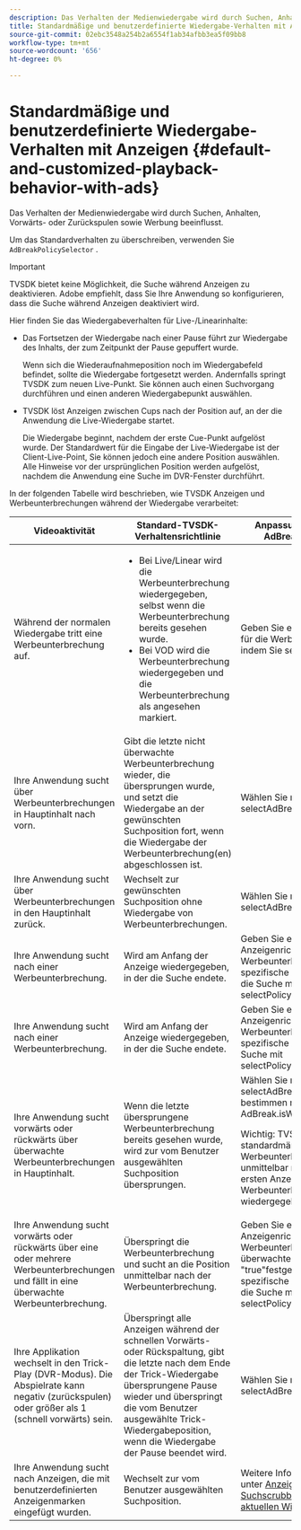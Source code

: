 ```yaml
---
description: Das Verhalten der Medienwiedergabe wird durch Suchen, Anhalten, Vorwärts- oder Zurückspulen sowie Werbung beeinflusst.
title: Standardmäßige und benutzerdefinierte Wiedergabe-Verhalten mit Anzeigen
source-git-commit: 02ebc3548a254b2a6554f1ab34afbb3ea5f09bb8
workflow-type: tm+mt
source-wordcount: '656'
ht-degree: 0%

---
```


# Standardmäßige und benutzerdefinierte Wiedergabe-Verhalten mit Anzeigen {#default-and-customized-playback-behavior-with-ads}

Das Verhalten der Medienwiedergabe wird durch Suchen, Anhalten, Vorwärts- oder Zurückspulen sowie Werbung beeinflusst.

Um das Standardverhalten zu überschreiben, verwenden Sie `AdBreakPolicySelector` .

>[!IMPORTANT]
>
>TVSDK bietet keine Möglichkeit, die Suche während Anzeigen zu deaktivieren. Adobe empfiehlt, dass Sie Ihre Anwendung so konfigurieren, dass die Suche während Anzeigen deaktiviert wird.

Hier finden Sie das Wiedergabeverhalten für Live-/Linearinhalte:

* Das Fortsetzen der Wiedergabe nach einer Pause führt zur Wiedergabe des Inhalts, der zum Zeitpunkt der Pause gepuffert wurde.

  Wenn sich die Wiederaufnahmeposition noch im Wiedergabefeld befindet, sollte die Wiedergabe fortgesetzt werden. Andernfalls springt TVSDK zum neuen Live-Punkt. Sie können auch einen Suchvorgang durchführen und einen anderen Wiedergabepunkt auswählen.
* TVSDK löst Anzeigen zwischen Cups nach der Position auf, an der die Anwendung die Live-Wiedergabe startet.

  Die Wiedergabe beginnt, nachdem der erste Cue-Punkt aufgelöst wurde. Der Standardwert für die Eingabe der Live-Wiedergabe ist der Client-Live-Point, Sie können jedoch eine andere Position auswählen. Alle Hinweise vor der ursprünglichen Position werden aufgelöst, nachdem die Anwendung eine Suche im DVR-Fenster durchführt.

In der folgenden Tabelle wird beschrieben, wie TVSDK Anzeigen und Werbeunterbrechungen während der Wiedergabe verarbeitet:

<table id="table_466538B1C2A646B89EB4F9AA111203BE"> 
 <thead> 
  <tr> 
   <th colname="col1" class="entry"> <b>Videoaktivität</b> </th> 
   <th colname="col2" class="entry"> <b>Standard-TVSDK-Verhaltensrichtlinie</b> </th> 
   <th colname="col3" class="entry"><b>Anpassung verfügbar über <span class="codeph"> AdBreakPolicySelector</b></span> </th> 
  </tr>
 </thead>
 <tbody> 
  <tr> 
   <td colname="col1"> Während der normalen Wiedergabe tritt eine Werbeunterbrechung auf. </td> 
   <td colname="col2"> 
    <ul id="ul_10D2638676EA4ADDA718E61BD4FDC1D2"> 
     <li id="li_D5CC30F063934C738971E2E8AF00C137"> Bei Live/Linear wird die Werbeunterbrechung wiedergegeben, selbst wenn die Werbeunterbrechung bereits gesehen wurde. </li> 
     <li id="li_D962C0938DA74186AE99D117E5A74E38">Bei VOD wird die Werbeunterbrechung wiedergegeben und die Werbeunterbrechung als angesehen markiert. </li> 
    </ul> </td> 
   <td colname="col3">Geben Sie eine andere Richtlinie für die Werbeunterbrechung an, indem Sie <span class="codeph"> selectPolicyForAdBreak</span>. </td> 
  </tr> 
  <tr> 
   <td colname="col1"> Ihre Anwendung sucht über Werbeunterbrechungen in Hauptinhalt nach vorn. </td> 
   <td colname="col2"> Gibt die letzte nicht überwachte Werbeunterbrechung wieder, die übersprungen wurde, und setzt die Wiedergabe an der gewünschten Suchposition fort, wenn die Wiedergabe der Werbeunterbrechung(en) abgeschlossen ist. </td> 
   <td colname="col3">Wählen Sie mithilfe von <span class="codeph"> selectAdBreaksToPlay</span>. </td> 
  </tr> 
  <tr> 
   <td colname="col1"> Ihre Anwendung sucht über Werbeunterbrechungen in den Hauptinhalt zurück. </td> 
   <td colname="col2"> Wechselt zur gewünschten Suchposition ohne Wiedergabe von Werbeunterbrechungen. </td> 
   <td colname="col3">Wählen Sie mithilfe von <span class="codeph"> selectAdBreaksToPlay</span>.                      </td> 
  </tr> 
  <tr> 
   <td colname="col1"> Ihre Anwendung sucht nach einer Werbeunterbrechung. </td> 
   <td colname="col2"> Wird am Anfang der Anzeige wiedergegeben, in der die Suche endete. </td> 
   <td colname="col3">Geben Sie eine andere Anzeigenrichtlinie für die Werbeunterbrechung und für die spezifische Anzeige an, bei der die Suche mit <span class="codeph"> selectPolicyForSeekIntoAd</span>. </td> 
  </tr> 
  <tr> 
   <td colname="col1"> Ihre Anwendung sucht nach einer Werbeunterbrechung. </td> 
   <td colname="col2"> Wird am Anfang der Anzeige wiedergegeben, in der die Suche endete. </td> 
   <td colname="col3">Geben Sie eine andere Anzeigenrichtlinie für die Werbeunterbrechung und für die spezifische Anzeige an, in der die Suche mit <span class="codeph"> selectPolicyForSeekIntoAd</span>. </td> 
  </tr> 
  <tr> 
   <td colname="col1"> Ihre Anwendung sucht vorwärts oder rückwärts über überwachte Werbeunterbrechungen in Hauptinhalt. </td> 
   <td colname="col2"> Wenn die letzte übersprungene Werbeunterbrechung bereits gesehen wurde, wird zur vom Benutzer ausgewählten Suchposition übersprungen. </td> 
   <td colname="col3">Wählen Sie mithilfe von <span class="codeph"> selectAdBreaksToPlay</span> und bestimmen mithilfe von <span class="codeph"> AdBreak.isWatched</span> . <p>Wichtig: TVSDK markiert standardmäßig eine Werbeunterbrechung, wie sie unmittelbar nach Eingabe der ersten Anzeige in der Werbeunterbrechung wiedergegeben wurde. </p> </td> 
  </tr> 
  <tr> 
   <td colname="col1"> Ihre Anwendung sucht vorwärts oder rückwärts über eine oder mehrere Werbeunterbrechungen und fällt in eine überwachte Werbeunterbrechung. </td> 
   <td colname="col2"> Überspringt die Werbeunterbrechung und sucht an die Position unmittelbar nach der Werbeunterbrechung. </td> 
   <td colname="col3">Geben Sie eine andere Anzeigenrichtlinie für die Werbeunterbrechung (wobei der überwachte Status auf "true"festgelegt ist) und für die spezifische Anzeige an, bei der die Suche mit <span class="codeph"> selectPolicyForSeekIntoAd</span>. </td> 
  </tr> 
  <tr> 
   <td colname="col1"> Ihre Applikation wechselt in den Trick-Play (DVR-Modus). Die Abspielrate kann negativ (zurückspulen) oder größer als 1 (schnell vorwärts) sein. </td> 
   <td colname="col2"> Überspringt alle Anzeigen während der schnellen Vorwärts- oder Rückspaltung, gibt die letzte nach dem Ende der Trick-Wiedergabe übersprungene Pause wieder und überspringt die vom Benutzer ausgewählte Trick-Wiedergabeposition, wenn die Wiedergabe der Pause beendet wird. </td> 
   <td colname="col3">Wählen Sie mithilfe von <span class="codeph"> selectAdBreaksToPlay</span>. </td> 
  </tr> 
  <tr> 
   <td colname="col1"> Ihre Anwendung sucht nach Anzeigen, die mit benutzerdefinierten Anzeigenmarken eingefügt wurden. </td> 
   <td colname="col2"> Wechselt zur vom Benutzer ausgewählten Suchposition. </td> 
   <td colname="col3">Weitere Informationen finden Sie unter <a href="../../../tvsdk-3x-android-prog/android-3x-content-playback-options-android2/ui-configure/android-3x-ui-seek-scrub-bar-display.md" format="dita" scope="local"> Anzeigen einer Suchscrubb-Leiste mit der aktuellen Wiedergabeposition</a>. </td> 
  </tr> 
 </tbody> 
</table>
